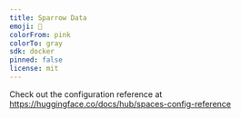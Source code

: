 ```yaml
---
title: Sparrow Data
emoji: 🏃
colorFrom: pink
colorTo: gray
sdk: docker
pinned: false
license: mit
---
```


Check out the configuration reference at https://huggingface.co/docs/hub/spaces-config-reference
